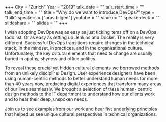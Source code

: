 +++
City = "Zurich"
Year = "2019"
talk_date = ""
talk_start_time = ""
talk_end_time = ""
title = "Why do we want to introduce DevOps?"
type = "talk"
speakers = ["aras-bilgen"]
youtube = ""
vimeo = ""
speakerdeck = ""
slideshare = ""
slides = ""
+++

I wish adopting DevOps was as easy as just ticking items off on a DevOps todo list. Or as
easy as setting up Jenkins and Docker. The reality is very different. Successful DevOps
transitions require changes in the technical stack, in the mindset, in practices, and in
the organizational culture. Unfortunately, the key cultural elements that need to change
are usually buried in apathy, shyness and office politics.

To reveal these crucial yet hidden cultural elements, we borrowed methods from an unlikely
discipline: Design. User experience designers have been using human-centric methods to
better understand human needs for more than 40 years now, producing digital experiences
that transform many areas of our lives seamlessly. We brought a selection of these human-
centric design methods to the IT department to understand how our clients work and to hear
their deep, unspoken needs.

Join us to see examples from our work and hear five underlying principles that helped us
see unique cultural perspectives in technical organizations.

